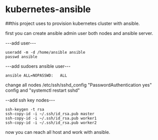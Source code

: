 # kubernetes-ansible

##this project uses to provision kubernetes cluster with ansible.

first you can create ansible admin user both nodes and ansible server.

---add user---

```
useradd -m -d /home/ansible ansible
passwd ansible
```

---add sudoers ansible user---

```
ansible ALL=NOPASSWD:   ALL
```

change all nodes /etc/ssh/sshd_config "PasswordAuthentication yes" config and "systemctl restart sshd"



--add ssh key nodes---

```
ssh-keygen -t rsa
ssh-copy-id -i ~/.ssh/id_rsa.pub master
ssh-copy-id -i ~/.ssh/id_rsa.pub worker1
ssh-copy-id -i ~/.ssh/id_rsa.pub worker2
```

now you can reach all host and work with ansible.
